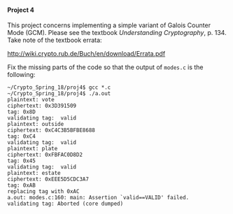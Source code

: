 #### Project 4

This project concerns implementing a simple variant of Galois Counter Mode (GCM).  Please see the textbook *Understanding Cryptography*, p. 134.  Take note of the textbook errata:

http://wiki.crypto.rub.de/Buch/en/download/Errata.pdf

Fix the missing parts of the code so that the output of `modes.c` is the following:


    ~/Crypto_Spring_18/proj4$ gcc *.c
    ~/Crypto_Spring_18/proj4$ ./a.out
    plaintext: vote
    ciphertext: 0x3D391509
    tag: 0x8D
    validating tag:  valid
    plaintext: outside
    ciphertext: 0xC4C3B5BFBE8688
    tag: 0xC4
    validating tag:  valid
    plaintext: plate
    ciphertext: 0xFBFAC0D8D2
    tag: 0x45
    validating tag:  valid
    plaintext: estate
    ciphertext: 0xEEE5D5CDC3A7
    tag: 0xAB
    replacing tag with 0xAC
    a.out: modes.c:160: main: Assertion `valid==VALID' failed.
    validating tag: Aborted (core dumped)

